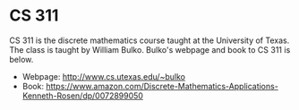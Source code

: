 # CS 311
CS 311 is the discrete mathematics course taught at the University of Texas. The class is taught
by William Bulko. Bulko's webpage and book to CS 311 is below.
- Webpage: http://www.cs.utexas.edu/~bulko
- Book: https://www.amazon.com/Discrete-Mathematics-Applications-Kenneth-Rosen/dp/0072899050

